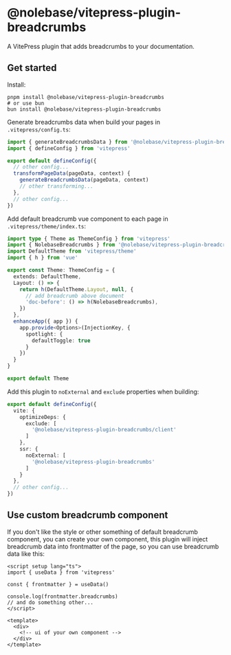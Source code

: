 # @nolebase/vitepress-plugin-breadcrumbs

A VitePress plugin that adds breadcrumbs to your documentation.

## Get started

Install:

```shell
pnpm install @nolebase/vitepress-plugin-breadcrumbs
# or use bun
bun install @nolebase/vitepress-plugin-breadcrumbs
```

Generate breadcrumbs data when build your pages in `.vitepress/config.ts`:

```typescript
import { generateBreadcrumbsData } from '@nolebase/vitepress-plugin-breadcrumbs'
import { defineConfig } from 'vitepress'

export default defineConfig({
  // other config...
  transformPageData(pageData, context) {
    generateBreadcrumbsData(pageData, context)
    // other transforming...
  },
  // other config...
})

```

Add default breadcrumb vue component to each page in `.vitepress/theme/index.ts`:

```typescript
import type { Theme as ThemeConfig } from 'vitepress'
import { NolebaseBreadcrumbs } from '@nolebase/vitepress-plugin-breadcrumbs/client'
import DefaultTheme from 'vitepress/theme'
import { h } from 'vue'

export const Theme: ThemeConfig = {
  extends: DefaultTheme,
  Layout: () => {
    return h(DefaultTheme.Layout, null, {
      // add breadcrumb above document
      'doc-before': () => h(NolebaseBreadcrumbs),
    })
  },
  enhanceApp({ app }) {
    app.provide<Options>(InjectionKey, {
      spotlight: {
        defaultToggle: true
      }
    })
  }
}

export default Theme
```

Add this plugin to `noExternal` and `exclude` properties when building:

```typescript
export default defineConfig({
  vite: {
    optimizeDeps: {
      exclude: [
        '@nolebase/vitepress-plugin-breadcrumbs/client'
      ]
    },
    ssr: {
      noExternal: [
        '@nolebase/vitepress-plugin-breadcrumbs'
      ]
    }
  },
  // other config...
})
```

## Use custom breadcrumb component

If you don't like the style or other something of default breadcrumb component, you can create your own component, this plugin will inject breadcrumb data into frontmatter of the page, so you can use breadcrumb data like this:

```vue
<script setup lang="ts">
import { useData } from 'vitepress'

const { frontmatter } = useData()

console.log(frontmatter.breadcrumbs)
// and do something other...
</script>

<template>
  <div>
    <!-- ui of your own component -->
  </div>
</template>
```
